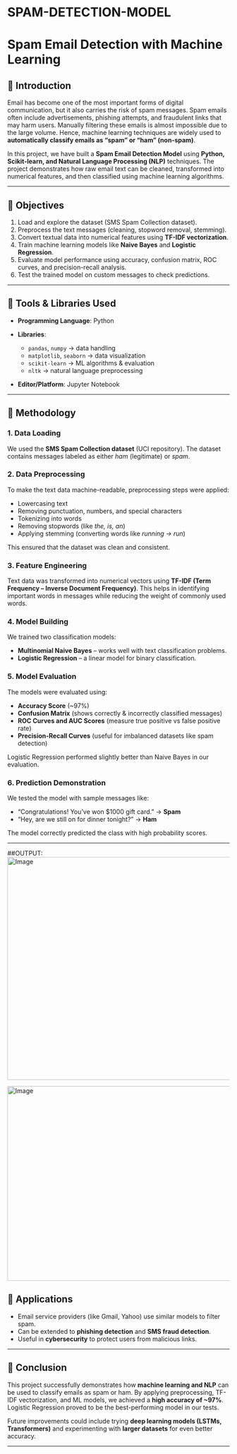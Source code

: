 # SPAM-DETECTION-MODEL



# Spam Email Detection with Machine Learning

## 🔹 Introduction

Email has become one of the most important forms of digital communication, but it also carries the risk of spam messages. Spam emails often include advertisements, phishing attempts, and fraudulent links that may harm users. Manually filtering these emails is almost impossible due to the large volume. Hence, machine learning techniques are widely used to **automatically classify emails as “spam” or “ham” (non-spam)**.

In this project, we have built a **Spam Email Detection Model** using **Python, Scikit-learn, and Natural Language Processing (NLP)** techniques. The project demonstrates how raw email text can be cleaned, transformed into numerical features, and then classified using machine learning algorithms.

---

## 🔹 Objectives

1. Load and explore the dataset (SMS Spam Collection dataset).
2. Preprocess the text messages (cleaning, stopword removal, stemming).
3. Convert textual data into numerical features using **TF-IDF vectorization**.
4. Train machine learning models like **Naive Bayes** and **Logistic Regression**.
5. Evaluate model performance using accuracy, confusion matrix, ROC curves, and precision-recall analysis.
6. Test the trained model on custom messages to check predictions.

---

## 🔹 Tools & Libraries Used

* **Programming Language**: Python 
* **Libraries**:

  * `pandas`, `numpy` → data handling
  * `matplotlib`, `seaborn` → data visualization
  * `scikit-learn` → ML algorithms & evaluation
  * `nltk` → natural language preprocessing
* **Editor/Platform**: Jupyter Notebook 

---

## 🔹 Methodology

### 1. Data Loading

We used the **SMS Spam Collection dataset** (UCI repository). The dataset contains messages labeled as either *ham* (legitimate) or *spam*.

### 2. Data Preprocessing

To make the text data machine-readable, preprocessing steps were applied:

* Lowercasing text
* Removing punctuation, numbers, and special characters
* Tokenizing into words
* Removing stopwords (like *the, is, an*)
* Applying stemming (converting words like *running → run*)

This ensured that the dataset was clean and consistent.

### 3. Feature Engineering

Text data was transformed into numerical vectors using **TF-IDF (Term Frequency – Inverse Document Frequency)**. This helps in identifying important words in messages while reducing the weight of commonly used words.

### 4. Model Building

We trained two classification models:

* **Multinomial Naive Bayes** – works well with text classification problems.
* **Logistic Regression** – a linear model for binary classification.

### 5. Model Evaluation

The models were evaluated using:

* **Accuracy Score** (\~97%)
* **Confusion Matrix** (shows correctly & incorrectly classified messages)
* **ROC Curves and AUC Scores** (measure true positive vs false positive rate)
* **Precision-Recall Curves** (useful for imbalanced datasets like spam detection)

Logistic Regression performed slightly better than Naive Bayes in our evaluation.

### 6. Prediction Demonstration

We tested the model with sample messages like:

* “Congratulations! You’ve won \$1000 gift card.” → **Spam**
* “Hey, are we still on for dinner tonight?” → **Ham**

The model correctly predicted the class with high probability scores.

---
##OUTPUT:
<img width="1264" height="505" alt="Image" src="https://github.com/user-attachments/assets/c8221891-dafb-4fd1-b0ee-1977b3635d65" />

<img width="1302" height="441" alt="Image" src="https://github.com/user-attachments/assets/d1000a25-ce45-45a3-8176-28241234f2e9" />



## 🔹 Applications

* Email service providers (like Gmail, Yahoo) use similar models to filter spam.
* Can be extended to **phishing detection** and **SMS fraud detection**.
* Useful in **cybersecurity** to protect users from malicious links.

---

## 🔹 Conclusion

This project successfully demonstrates how **machine learning and NLP** can be used to classify emails as spam or ham. By applying preprocessing, TF-IDF vectorization, and ML models, we achieved a **high accuracy of \~97%**. Logistic Regression proved to be the best-performing model in our tests.

Future improvements could include trying **deep learning models (LSTMs, Transformers)** and experimenting with **larger datasets** for even better accuracy.

---

